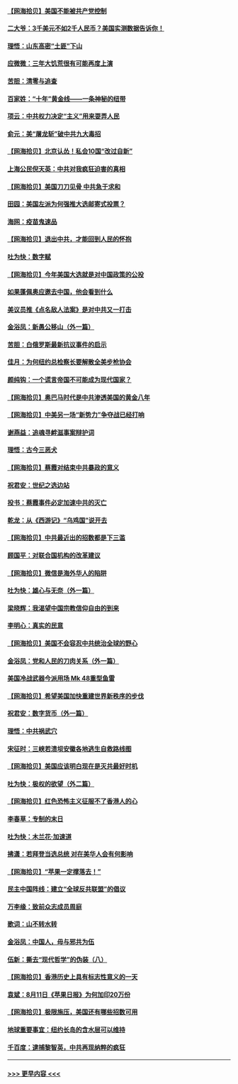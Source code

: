 #### [【网海拾贝】美国不能被共产党控制](../pages/nsc993/n12360271.md?t=08271502) 
#### [二大爷：3千美元不如2千人民币？美国实测数据告诉你！](../pages/nsc993/n12358563.md?t=08271502) 
#### [理悟：山东高密“土匪”下山](../pages/nsc993/n12358535.md?t=08271502) 
#### [应微微：三年大饥荒很有可能再度上演](../pages/nsc993/n12358523.md?t=08271502) 
#### [苦胆：清零与追查](../pages/nsc993/n12358501.md?t=08271502) 
#### [百家姓：“十年”黄金线——一条神秘的纽带](../pages/nsc993/n12358319.md?t=08271502) 
#### [项云：中共权力决定“主义”用来耍弄人民](../pages/nsc993/n12358172.md?t=08271502) 
#### [俞元：美“屠龙斩”破中共九大毒招](../pages/nsc993/n12357822.md?t=08271502) 
#### [【网海拾贝】北京认怂！私会10国“改过自新”](../pages/nsc993/n12357784.md?t=08271502) 
#### [上海公民倪天英：中共对我疯狂迫害的真相](../pages/nsc993/n12356341.md?t=08271502) 
#### [【网海拾贝】美国刀刀见骨 中共急于求和](../pages/nsc993/n12355511.md?t=08271502) 
#### [田园：美国左派为何强推大选邮寄式投票？](../pages/nsc993/n12352963.md?t=08271502) 
#### [海网：疫苗鬼速品](../pages/nsc993/n12354438.md?t=08271502) 
#### [【网海拾贝】退出中共，才能回到人民的怀抱](../pages/nsc993/n12352634.md?t=08271502) 
#### [吐为快：数字赋](../pages/nsc993/n12352317.md?t=08271502) 
#### [【网海拾贝】今年美国大选就是对中国政策的公投](../pages/nsc993/n12350973.md?t=08271502) 
#### [如果蓬佩奥应邀去中国，他会看到什么](../pages/nsc993/n12350945.md?t=08271502) 
#### [美议员推《点名敌人法案》是对中共又一打击](../pages/nsc993/n12350765.md?t=08271502) 
#### [金浴凤：新愚公移山（外一篇）](../pages/nsc993/n12350253.md?t=08271502) 
#### [苦胆：白俄罗斯最新抗议事件的启示](../pages/nsc993/n12349989.md?t=08271502) 
#### [佳月：为何纽约总检察长要解散全美步枪协会](../pages/nsc993/n12349939.md?t=08271502) 
#### [颜纯钩：一个谎言帝国不可能成为现代国家？](../pages/nsc993/n12349898.md?t=08271502) 
#### [【网海拾贝】奥巴马时代是中共渗透美国的黄金八年](../pages/nsc993/n12349284.md?t=08271502) 
#### [【网海拾贝】中美另一场“新势力”争夺战已经打响](../pages/nsc993/n12346998.md?t=08271502) 
#### [谢燕益：追魂寻衅滋事案辩护词](../pages/nsc993/n12346892.md?t=08271502) 
#### [理悟：古今三恶犬](../pages/nsc993/n12345190.md?t=08271502) 
#### [【网海拾贝】蔡霞对结束中共暴政的意义](../pages/nsc993/n12344263.md?t=08271502) 
#### [祝君安：世纪之选边站](../pages/nsc993/n12342382.md?t=08271502) 
#### [投书：蔡霞事件必定加速中共的灭亡](../pages/nsc993/n12341881.md?t=08271502) 
#### [乾龙：从《西游记》“乌鸡国”说开去](../pages/nsc993/n12341690.md?t=08271502) 
#### [【网海拾贝】中共最近出的招数都是下三滥](../pages/nsc993/n12341593.md?t=08271502) 
#### [顾国平：对联合国机构的改革建议](../pages/nsc993/n12339928.md?t=08271502) 
#### [【网海拾贝】微信是海外华人的陷阱](../pages/nsc993/n12338868.md?t=08271502) 
#### [吐为快：雄心与无奈（外一篇）](../pages/nsc993/n12338132.md?t=08271502) 
#### [梁晓辉：我渴望中国宗教信仰自由的到来](../pages/nsc993/n12336657.md?t=08271502) 
#### [李明心：真实的民意](../pages/nsc993/n12336089.md?t=08271502) 
#### [【网海拾贝】美国不会容忍中共统治全球的野心](../pages/nsc993/n12336063.md?t=08271502) 
#### [金浴凤：党和人民的刀肉关系（外一篇）](../pages/nsc993/n12335834.md?t=08271502) 
#### [美国冷战武器今派用场 Mk 48重型鱼雷](../pages/nsc993/n12335354.md?t=08271502) 
#### [【网海拾贝】希望美国加快重建世界新秩序的步伐](../pages/nsc993/n12334224.md?t=08271502) 
#### [祝君安：数字货币（外一篇）](../pages/nsc993/n12334186.md?t=08271502) 
#### [理悟：中共祸武穴](../pages/nsc993/n12333962.md?t=08271502) 
#### [宋征时：三峡若溃坝安徽各地逃生自救路线图](../pages/nsc993/n12332450.md?t=08271502) 
#### [【网海拾贝】美国应该明白现在是灭共最好时机](../pages/nsc993/n12332313.md?t=08271502) 
#### [吐为快：极权的欲望（外二篇）](../pages/nsc993/n12332089.md?t=08271502) 
#### [【网海拾贝】红色恐怖主义征服不了香港人的心](../pages/nsc993/n12329296.md?t=08271502) 
#### [李春草：专制的末日](../pages/nsc993/n12329079.md?t=08271502) 
#### [吐为快：木兰花‧加速道](../pages/nsc993/n12327366.md?t=08271502) 
#### [拂潇：若拜登当选总统 对在美华人会有何影响](../pages/nsc993/n12295996.md?t=08271502) 
#### [【网海拾贝】“苹果一定撑落去！”](../pages/nsc993/n12326784.md?t=08271502) 
#### [民主中国阵线：建立“全球反共联盟”的倡议](../pages/nsc993/n12324177.md?t=08271502) 
#### [万李缘：致前众志成员周庭](../pages/nsc993/n12324635.md?t=08271502) 
#### [歌词：山不转水转](../pages/nsc993/n12324599.md?t=08271502) 
#### [金浴凤：中国人，毋与邪共为伍](../pages/nsc993/n12324257.md?t=08271502) 
#### [伍新：撕去“现代哲学”的伪装（八）](../pages/nsc993/n12324188.md?t=08271502) 
#### [【网海拾贝】香港历史上具有标志性意义的一天](../pages/nsc993/n12324021.md?t=08271502) 
#### [袁斌：8月11日《苹果日报》为何加印20万份](../pages/nsc993/n12323955.md?t=08271502) 
#### [【网海拾贝】极限施压，美国还有哪些招数可用](../pages/nsc993/n12322512.md?t=08271502) 
#### [地球重要事宜：纽约长岛的含水层可以维持](../pages/nsc993/n12321844.md?t=08271502) 
#### [千百度：逮捕黎智英，中共再现纳粹的疯狂](../pages/nsc993/n12321777.md?t=08271502) 

----
#### [ >>> 更早内容 <<< ](../indexes/nsc993-earlier.md)
